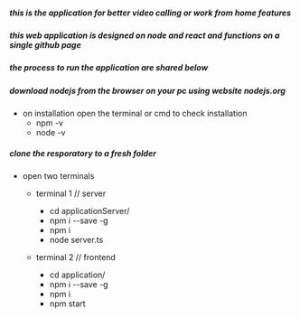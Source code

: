 ##### this is the application for better video calling or work from home features

##### this web application is designed on node and react and functions on a single github page

##### the process to run the application are shared below

##### download nodejs from the browser on your pc using website nodejs.org

- on installation open the terminal or cmd to check installation
  - npm -v
  - node -v

##### clone the resporatory to a fresh folder

- open two terminals

  - terminal 1 // server

    - cd applicationServer/
    - npm i --save -g
    - npm i
    - node server.ts

  - terminal 2 // frontend

    - cd application/
    - npm i --save -g
    - npm i
    - npm start
